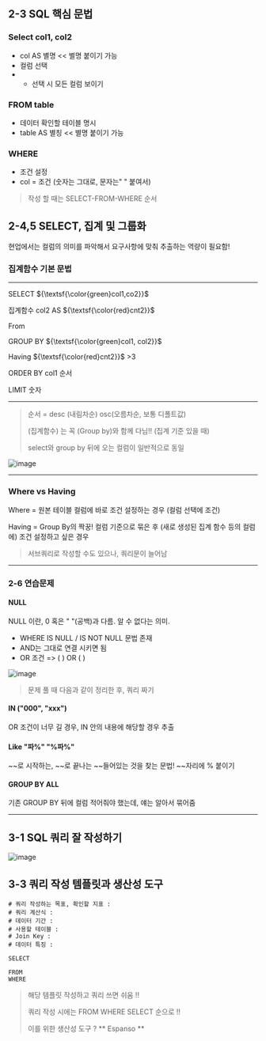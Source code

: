## 2-3 SQL 핵심 문법

### Select col1, col2
* col AS 별명 << 별명 붙이기 가능
* 컬럼 선택
* * 선택 시 모든 컬럼 보이기

### FROM table
* 데이터 확인할 테이블 명시
* table AS 별칭 << 별명 붙이기 가능

### WHERE 
* 조건 설정
* col = 조건 (숫자는 그대로, 문자는" " 붙여서)

> 작성 할 때는 SELECT-FROM-WHERE 순서

## 2-4,5 SELECT, 집계 및 그룹화

현업에서는 컬럼의 의미를 파악해서 요구사항에 맞춰 추출하는 역량이 필요함!

### 집계함수 기본 문법

---
SELECT
${\textsf{\color{green}col1,co2}}$

집계함수
col2 AS
${\textsf{\color{red}cnt2}}$

From 

GROUP BY
${\textsf{\color{green}col1, col2}}$

Having
${\textsf{\color{red}cnt2}}$ >3

ORDER BY col1 순서

LIMIT 숫자 

---


> 순서 = desc (내림차순) osc(오름차순, 보통 디폴트값)
>
> (집계함수) 는 꼭 (Group by)와 함께 다님!! (집계 기준 있을 때)
> 
> select와 group by 뒤에 오는 컬럼이 일반적으로 동일

![image](https://github.com/user-attachments/assets/63f258a0-8e29-4971-a6a5-b41b9a69428c)

---

### Where vs Having

Where = 원본 테이블 컬럼에 바로 조건 설정하는 경우 (컬럼 선택에 조건)

Having = Group By의 짝꿍! 컬럼 기준으로 묶은 후 (새로 생성된 집계 함수 등의 컬럼에) 조건 설정하고 싶은 경우

> 서브쿼리로 작성할 수도 있으나, 쿼리문이 늘어남

---

### 2-6 연습문제

#### NULL

NULL 이란, 0 혹은 " "(공백)과 다름. 알 수 없다는 의미.

* WHERE IS NULL  / IS NOT NULL 문법 존재
* AND는 그대로 연결 시키면 됨
* OR 조건 => ( ) OR ( )


![image](https://github.com/user-attachments/assets/a16dc4aa-2273-4039-9ee7-d650a12e2657)

> 문제 풀 때 다음과 같이 정리한 후, 쿼리 짜기

 
#### IN ("000", "xxx")

OR 조건이 너무 길 경우, IN 안의 내용에 해당할 경우 추출

#### Like "파%" "%파%"

~~로 시작하는, ~~로 끝나는 ~~들어있는 것을 찾는 문법! ~~자리에 % 붙이기

#### GROUP BY ALL

기존 GROUP BY 뒤에 컬럼 적어줘야 했는데, 얘는 알아서 묶어줌

---

## 3-1 SQL 쿼리 잘 작성하기

![image](https://github.com/user-attachments/assets/d4d1616f-818c-402f-893e-ba1aaeb8bfbd)


## 3-3 쿼리 작성 템플릿과 생산성 도구

```
# 쿼리 작성하는 목표, 확인할 지표 :
# 쿼리 계산식 : 
# 데이터 기간 : 
# 사용할 테이블 :
# Join Key :
# 데이터 특징 :

SELECT

FROM
WHERE
```

> 해당 템플릿 작성하고 쿼리 쓰면 쉬움 !!
>
> 쿼리 작성 시에는 FROM WHERE SELECT 순으로 !!
> 
> 이를 위한 생산성 도구 ? ** Espanso **
 



